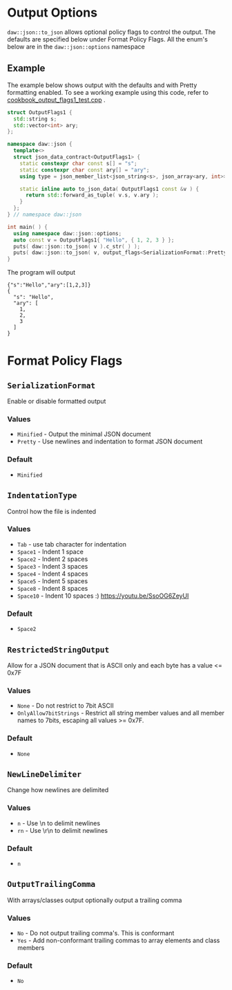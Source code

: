 # Output Options

`daw::json::to_json` allows optional policy flags to control the output. The defaults are specified below under Format Policy
Flags. All the enum's below are in the `daw::json::options` namespace

## Example

The example below shows output with the defaults and with Pretty formatting enabled.
To see a working example using this code, refer
to [cookbook_output_flags1_test.cpp](https://raw.githubusercontent.com/beached/daw_json_link/v3/tests/src/cookbook_output_flags1_test.cpp)
.

```cpp
struct OutputFlags1 {
  std::string s;
  std::vector<int> ary;
};

namespace daw::json {
  template<>
  struct json_data_contract<OutputFlags1> {
    static constexpr char const s[] = "s";
    static constexpr char const ary[] = "ary";
    using type = json_member_list<json_string<s>, json_array<ary, int>>;

    static inline auto to_json_data( OutputFlags1 const &v ) {
      return std::forward_as_tuple( v.s, v.ary );
    }
  };
} // namespace daw::json

int main( ) {
  using namespace daw::json::options;
  auto const v = OutputFlags1{ "Hello", { 1, 2, 3 } };
  puts( daw::json::to_json( v ).c_str( ) );
  puts( daw::json::to_json( v, output_flags<SerializationFormat::Pretty> ).c_str( ) );
}
```

The program will output

```
{"s":"Hello","ary":[1,2,3]}
{
  "s": "Hello",
  "ary": [
    1,
    2,
    3
  ]
}
```

# Format Policy Flags

## `SerializationFormat`

Enable or disable formatted output

### Values

* `Minified` - Output the minimal JSON document
* `Pretty` - Use newlines and indentation to format JSON document

### Default

* `Minified`

## `IndentationType`

Control how the file is indented

### Values

* `Tab` - use tab character for indentation
* `Space1` - Indent 1 space
* `Space2` - Indent 2 spaces
* `Space3` - Indent 3 spaces
* `Space4` - Indent 4 spaces
* `Space5` - Indent 5 spaces
* `Space8` - Indent 8 spaces
* `Space10` - Indent 10 spaces :) https://youtu.be/SsoOG6ZeyUI

### Default

* `Space2`

## `RestrictedStringOutput`

Allow for a JSON document that is ASCII only and each byte has a value <= 0x7F

### Values

* `None` - Do not restrict to 7bit ASCII
* `OnlyAllow7bitStrings` - Restrict all string member values and all member names to 7bits, escaping all values >= 0x7F.

### Default

* `None`

## `NewLineDelimiter`

Change how newlines are delimited

### Values

* `n` - Use \n to delimit newlines
* `rn` - Use \r\n to delimit newlines

### Default

* `n`

## `OutputTrailingComma`

With arrays/classes output optionally output a trailing comma

### Values

* `No` - Do not output trailing comma's. This is conformant
* `Yes` - Add non-conformant trailing commas to array elements and class members

### Default

* `No`